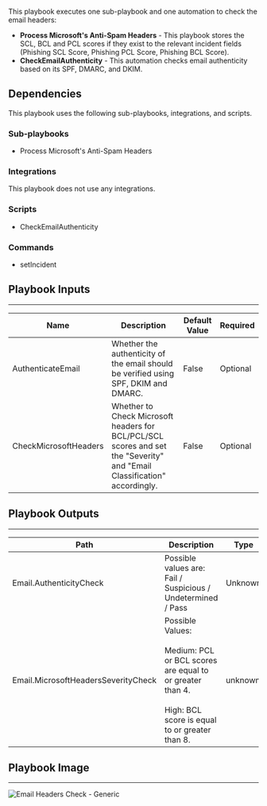 This playbook executes one sub-playbook and one automation to check the email headers:
- **Process Microsoft's Anti-Spam Headers** - This playbook stores the SCL, BCL and PCL scores if they exist to the relevant incident fields (Phishing SCL Score, Phishing PCL Score, Phishing BCL Score).
- **CheckEmailAuthenticity** - This automation checks email authenticity based on its SPF, DMARC, and DKIM.

## Dependencies

This playbook uses the following sub-playbooks, integrations, and scripts.

### Sub-playbooks

* Process Microsoft's Anti-Spam Headers

### Integrations

This playbook does not use any integrations.

### Scripts

* CheckEmailAuthenticity

### Commands

* setIncident

## Playbook Inputs

---

| **Name** | **Description** | **Default Value** | **Required** |
| --- | --- | --- | --- |
| AuthenticateEmail | Whether the authenticity of the email should be verified using SPF, DKIM and DMARC. | False | Optional |
| CheckMicrosoftHeaders | Whether to Check Microsoft headers for BCL/PCL/SCL scores and set the "Severity" and "Email Classification" accordingly. | False | Optional |

## Playbook Outputs

---

| **Path** | **Description** | **Type** |
| --- | --- | --- |
| Email.AuthenticityCheck | Possible values are: Fail / Suspicious / Undetermined / Pass | Unknown |
| Email.MicrosoftHeadersSeverityCheck | Possible Values:<br/><br/>Medium: PCL or BCL scores are equal to or greater than 4.<br/><br/>High: BCL score is equal to or greater than 8.<br/> | unknown |

## Playbook Image

---

![Email Headers Check - Generic](../doc_files/Email_Headers_Check_-_Generic.png)
